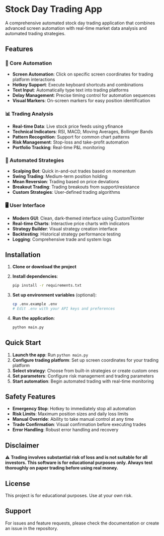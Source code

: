 # Stock Day Trading App

A comprehensive automated stock day trading application that combines advanced screen automation with real-time market data analysis and automated trading strategies.

## Features

### 🎯 Core Automation
- **Screen Automation**: Click on specific screen coordinates for trading platform interactions
- **Hotkey Support**: Execute keyboard shortcuts and combinations
- **Text Input**: Automatically type text into trading platforms
- **Delay Management**: Precise timing control for automation sequences
- **Visual Markers**: On-screen markers for easy position identification

### 📊 Trading Analysis
- **Real-time Data**: Live stock price feeds using yfinance
- **Technical Indicators**: RSI, MACD, Moving Averages, Bollinger Bands
- **Pattern Recognition**: Support for common chart patterns
- **Risk Management**: Stop-loss and take-profit automation
- **Portfolio Tracking**: Real-time P&L monitoring

### 🤖 Automated Strategies
- **Scalping Bot**: Quick in-and-out trades based on momentum
- **Swing Trading**: Medium-term position holding
- **Mean Reversion**: Trading based on price deviations
- **Breakout Trading**: Trading breakouts from support/resistance
- **Custom Strategies**: User-defined trading algorithms

### 🖥️ User Interface
- **Modern GUI**: Clean, dark-themed interface using CustomTkinter
- **Real-time Charts**: Interactive price charts with indicators
- **Strategy Builder**: Visual strategy creation interface
- **Backtesting**: Historical strategy performance testing
- **Logging**: Comprehensive trade and system logs

## Installation

1. **Clone or download the project**
2. **Install dependencies**:
   ```bash
   pip install -r requirements.txt
   ```

3. **Set up environment variables** (optional):
   ```bash
   cp .env.example .env
   # Edit .env with your API keys and preferences
   ```

4. **Run the application**:
   ```bash
   python main.py
   ```

## Quick Start

1. **Launch the app**: Run `python main.py`
2. **Configure trading platform**: Set up screen coordinates for your trading platform
3. **Select strategy**: Choose from built-in strategies or create custom ones
4. **Set parameters**: Configure risk management and trading parameters
5. **Start automation**: Begin automated trading with real-time monitoring

## Safety Features

- **Emergency Stop**: Hotkey to immediately stop all automation
- **Risk Limits**: Maximum position sizes and daily loss limits
- **Manual Override**: Ability to take manual control at any time
- **Trade Confirmation**: Visual confirmation before executing trades
- **Error Handling**: Robust error handling and recovery

## Disclaimer

⚠️ **Trading involves substantial risk of loss and is not suitable for all investors. This software is for educational purposes only. Always test thoroughly on paper trading before using real money.**

## License

This project is for educational purposes. Use at your own risk.

## Support

For issues and feature requests, please check the documentation or create an issue in the repository.